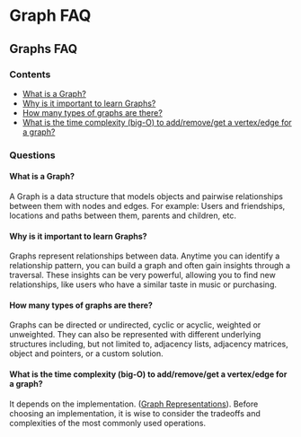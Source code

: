 # Graph FAQ

## Graphs FAQ <span id="graphs-faq"></span>

### Contents <span id="contents"></span>

- [What is a Graph?](file:///C:/Lambda/CIRRICULUMN/_NOTES/CS-python-notes/_RESOURCES/course-work/Graphs-andrew-brudnak/FAQs.md#q100)
- [Why is it important to learn Graphs?](file:///C:/Lambda/CIRRICULUMN/_NOTES/CS-python-notes/_RESOURCES/course-work/Graphs-andrew-brudnak/FAQs.md#q101)
- [How many types of graphs are there?](file:///C:/Lambda/CIRRICULUMN/_NOTES/CS-python-notes/_RESOURCES/course-work/Graphs-andrew-brudnak/FAQs.md#q102)
- [What is the time complexity (big-O) to add/remove/get a vertex/edge for a graph?](file:///C:/Lambda/CIRRICULUMN/_NOTES/CS-python-notes/_RESOURCES/course-work/Graphs-andrew-brudnak/FAQs.md#q103)

### Questions <span id="questions"></span>

#### What is a Graph? <span id="what-is-a-graph"></span>

A Graph is a data structure that models objects and pairwise relationships between them with nodes and edges. For example: Users and friendships, locations and paths between them, parents and children, etc.

#### Why is it important to learn Graphs? <span id="why-is-it-important-to-learn-graphs"></span>

Graphs represent relationships between data. Anytime you can identify a relationship pattern, you can build a graph and often gain insights through a traversal. These insights can be very powerful, allowing you to find new relationships, like users who have a similar taste in music or purchasing.

#### How many types of graphs are there? <span id="how-many-types-of-graphs-are-there"></span>

Graphs can be directed or undirected, cyclic or acyclic, weighted or unweighted. They can also be represented with different underlying structures including, but not limited to, adjacency lists, adjacency matrices, object and pointers, or a custom solution.

#### What is the time complexity (big-O) to add/remove/get a vertex/edge for a graph? <span id="what-is-the-time-complexity-big-o-to-addremoveget-a-vertexedge-for-a-graph"></span>

It depends on the implementation. ([Graph Representations](https://github.com/LambdaSchool/Graphs/tree/master/objectives/graph-representations)). Before choosing an implementation, it is wise to consider the tradeoffs and complexities of the most commonly used operations.
